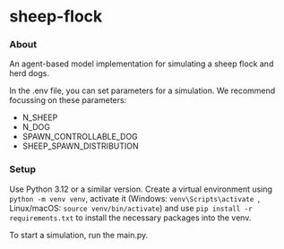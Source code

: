 # sheep-flock

### About

An agent-based model implementation for simulating a sheep flock and herd dogs. 

In the .env file, you can set parameters for a simulation. We recommend focussing on these parameters:
- N_SHEEP
- N_DOG
- SPAWN_CONTROLLABLE_DOG
- SHEEP_SPAWN_DISTRIBUTION

### Setup

Use Python 3.12 or a similar version. Create a virtual environment using ``python -m venv venv``, activate it (Windows: ``venv\Scripts\activate ``, Linux/macOS: ``source venv/bin/activate``) and use ``pip install -r requirements.txt`` to install the necessary packages into the venv.

To start a simulation, run the main.py.





